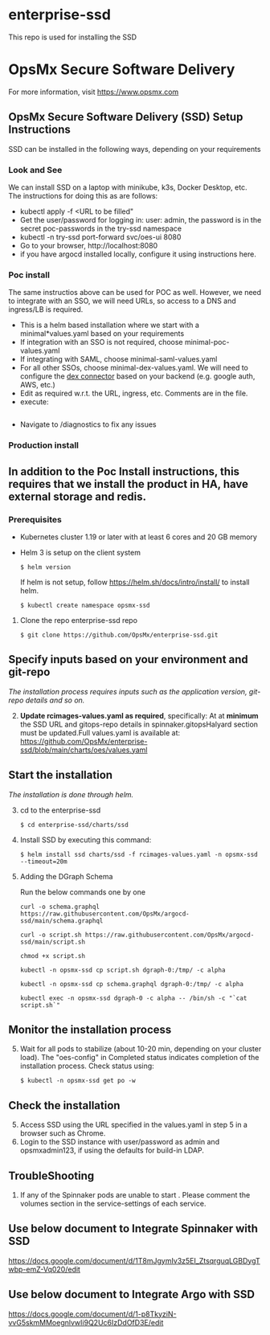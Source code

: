 # enterprise-ssd
This repo is used for installing the SSD
# OpsMx Secure Software Delivery
For more information, visit https://www.opsmx.com

## OpsMx Secure Software Delivery (SSD) Setup Instructions
SSD can be installed in the following ways, depending on your requirements

### Look and See
We can install SSD on a laptop with minikube, k3s, Docker Desktop, etc.
The instructions for doing this as are follows:
- kubectl apply -f <URL to be filled"
- Get the user/password for logging in: user: admin, the password is in the secret poc-passwords in the try-ssd namespace
- kubectl -n try-ssd port-forward svc/oes-ui 8080
- Go to your browser, http://localhost:8080
- if you have argocd installed locally, configure it using instructions here.

### Poc install
The same instructios above can be used for POC as well. However, we need to integrate with an SSO, we will need URLs, so access to a DNS and ingress/LB is required.
- This is a helm based installation where we start with a minimal*values.yaml based on your requirements
- If integration with an SSO is not required, choose minimal-poc-values.yaml
- If integrating with SAML, choose minimal-saml-values.yaml
- For all other SSOs, choose minimal-dex-values.yaml. We will need to configure the [dex connector](https://dexidp.io/docs/connectors/) based on your backend (e.g. google auth, AWS, etc.)
- Edit as required w.r.t. the URL, ingress, etc. Comments are in the file.
- execute:
  ```helm install <chart-name> ssd -f minimal-saml-values-modifled.yaml -n poc-ssd
- Navigate to <your base URL>/diagnostics to fix any issues

### Production install
In addition to the Poc Install instructions, this requires that we install the product in HA, have external storage and redis.
-


### Prerequisites

- Kubernetes cluster 1.19 or later with at least 6 cores and 20 GB memory
- Helm 3 is setup on the client system

  ```console
  $ helm version
  ```
  If helm is not setup, follow <https://helm.sh/docs/intro/install/> to install helm.


  ```console
  $ kubectl create namespace opsmx-ssd
  ```


1. Clone the repo enterprise-ssd repo

    ```console
    $ git clone https://github.com/OpsMx/enterprise-ssd.git
    ```

## Specify inputs based on your environment and git-repo
*The installation process requires inputs such as the application version, git-repo details and so on.*

2. **Update rcimages-values.yaml as required**, specifically: At at **minimum** the SSD URL and gitops-repo details in spinnaker.gitopsHalyard section must be updated.Full values.yaml is available at: https://github.com/OpsMx/enterprise-ssd/blob/main/charts/oes/values.yaml

## Start the installation
*The installation is done through helm.*

3. cd to the enterprise-ssd
  
    ```console
    $ cd enterprise-ssd/charts/ssd
    ```

4. Install SSD by executing this command:

    ```console
    $ helm install ssd charts/ssd -f rcimages-values.yaml -n opsmx-ssd --timeout=20m
    ```

5. Adding the DGraph Schema
   
   Run the below commands one by one

   ```console
   curl -o schema.graphql https://raw.githubusercontent.com/OpsMx/argocd-ssd/main/schema.graphql

   curl -o script.sh https://raw.githubusercontent.com/OpsMx/argocd-ssd/main/script.sh

   chmod +x script.sh

   kubectl -n opsmx-ssd cp script.sh dgraph-0:/tmp/ -c alpha

   kubectl -n opsmx-ssd cp schema.graphql dgraph-0:/tmp/ -c alpha

   kubectl exec -n opsmx-ssd dgraph-0 -c alpha -- /bin/sh -c "`cat script.sh`"
   ```

## Monitor the installation process
5. Wait for all pods to stabilize (about 10-20 min, depending on your cluster load). The "oes-config" in Completed status indicates completion of the installation process. Check status using:

    ```console
    $ kubectl -n opsmx-ssd get po -w
    ```

## Check the installation
5. Access SSD using the URL specified in the values.yaml in step 5 in a browser such as Chrome.
6. Login to the SSD instance with user/password as admin and opsmxadmin123, if using the defaults for build-in LDAP.

      
## TroubleShooting

1. If any of the Spinnaker pods are unable to start . Please comment the volumes section in the service-settings of each service.


## Use below document to Integrate Spinnaker with SSD

 https://docs.google.com/document/d/1T8mJgymIv3z5EI_ZtsqrguqLGBDygTwbp-emZ-Vq020/edit

## Use below document to Integrate Argo with SSD

 https://docs.google.com/document/d/1-p8TkyziN-vvG5skmMMoegnlvwIi9Q2Uc6IzDdOfD3E/edit
